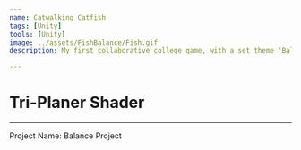 ```yaml
---
name: Catwalking Catfish
tags: [Unity]
tools: [Unity]
image: ../assets/FishBalance/Fish.gif
description: My first collaborative college game, with a set theme 'Balance'

---
```


# **Tri-Planer Shader**

---

Project Name: Balance Project